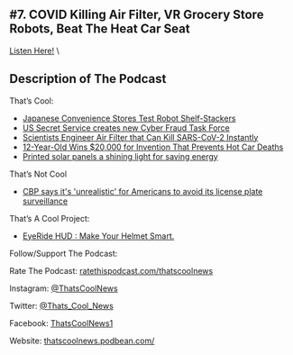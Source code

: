 #7. COVID Killing Air Filter, VR Grocery Store Robots, Beat The Heat Car Seat
---
[Listen Here!](https://thatscoolnews.podbean.com/e/covid-killing-air-filter-vr-grocery-store-robots-beat-the-heat-car-seat-ep-7/) \
## Description of The Podcast
<p style="text-align:left;">That’s Cool:</p>

<ul style="text-align:left;"><li style="font-weight:400;"><a href='https://www.digitaltrends.com/news/convenience-store-vr-robot-shelfstacker/'>Japanese Convenience Stores Test Robot Shelf-Stackers</a></li>

<li style="font-weight:400;"><a href='https://www.bleepingcomputer.com/news/security/us-secret-service-creates-new-cyber-fraud-task-force/'>US Secret Service creates new Cyber Fraud Task Force</a></li>

<li style="font-weight:400;"><a href='https://interestingengineering.com/scientists-engineer-air-filter-that-can-kill-sars-cov-2-instantly'>Scientists Engineer Air Filter that Can Kill SARS-CoV-2 Instantly</a></li>

<li style="font-weight:400;"><a href='https://interestingengineering.com/12-year-old-wins-20000-for-invention-that-prevents-hot-car-deaths'>12-Year-Old Wins $20,000 for Invention That Prevents Hot Car Deaths</a></li>

<li style="font-weight:400;"><a href='https://www.smh.com.au/environment/sustainability/printed-solar-panels-a-shining-light-for-saving-energy-20200707-p559po.html'>Printed solar panels a shining light for saving energy</a></li>

</ul>
<p style="text-align:left;">That’s Not Cool</p>

<ul style="text-align:left;"><li style="font-weight:400;"><a href='https://techcrunch.com/2020/07/10/cbp-license-plate-surveillance/'>CBP says it's 'unrealistic' for Americans to avoid its license plate surveillance</a></li>

</ul>
<p style="text-align:left;">That’s A Cool Project:</p>

<ul style="text-align:left;"><li style="font-weight:400;"><a href='https://www.indiegogo.com/projects/eyeride-hud-make-your-helmet-smart#/'>EyeRide HUD : Make Your Helmet Smart.</a></li>

</ul>
<p style="text-align:left;">Follow/Support The Podcast:</p>

<p style="text-align:left;">Rate The Podcast: <a href='https://ratethispodcast.com/thatscoolnews'>ratethispodcast.com/thatscoolnews</a></p>

<p style="text-align:left;">Instagram: <a href='https://www.instagram.com/thatscoolnews/'>@ThatsCoolNews</a></p>

<p style="text-align:left;">Twitter: <a href='https://twitter.com/Thats_Cool_News'>@Thats_Cool_News</a></p>

<p style="text-align:left;">Facebook: <a href='https://www.facebook.com/ThatsCoolNews1/'>ThatsCoolNews1</a></p>

<p style="text-align:left;">Website: <a href='https://thatscoolnews.podbean.com/'>thatscoolnews.podbean.com/</a></p>
